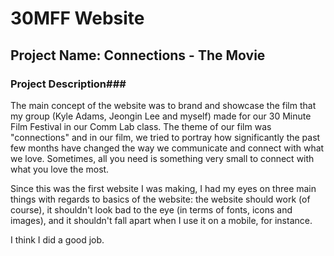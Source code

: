 # 30MFF Website
## Project Name: Connections - The Movie
### Project Description### 
The main concept of the website was to brand and showcase the film that my group (Kyle Adams, Jeongin Lee and myself) made for our 30 Minute Film Festival in our Comm Lab class. The theme of our film was "connections" and in our film, we tried to portray how significantly the past few months have changed the way we communicate and connect with what we love. Sometimes, all you need is something very small to connect with what you love the most.  
  
Since this was the first website I was making, I had my eyes on three main things with regards to basics of the website: the website should work (of course), it shouldn't look bad to the eye (in terms of fonts, icons and images), and it shouldn't fall apart when I use it on a mobile, for instance.  
  
I think I did a good job.
